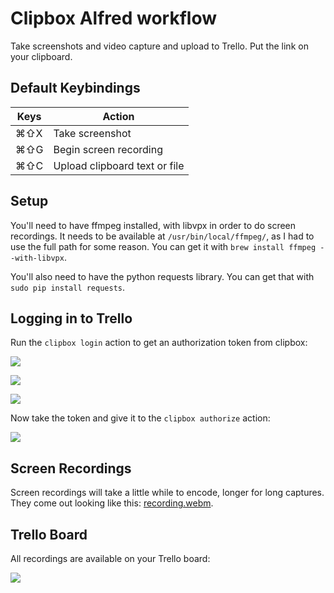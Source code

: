 # Clipbox Alfred workflow

Take screenshots and video capture and upload to Trello. Put the link on your clipboard.

## Default Keybindings

| Keys            | Action                           |
| --------------- | -------------------------------- |
| &#8984;&#8679;X | Take screenshot                  |
| &#8984;&#8679;G | Begin screen recording           |
| &#8984;&#8679;C | Upload clipboard text or file    |

## Setup

You'll need to have ffmpeg installed, with libvpx in order to do screen recordings. It needs to be available at `/usr/bin/local/ffmpeg/`, as I had to use the full path for some reason. You can get it with `brew install ffmpeg --with-libvpx`.

You'll also need to have the python requests library. You can get that with `sudo pip install requests`.

## Logging in to Trello

Run the `clipbox login` action to get an authorization token from clipbox:

![](https://trello-attachments.s3.amazonaws.com/58d428743111af1d0a20cf28/58d49e6d363fb61d32be7235/ae1db9043ad8c4131f410ed71eef9ce4/capture.png)

![](https://trello-attachments.s3.amazonaws.com/58d428743111af1d0a20cf28/58d499f720e1dc0d6cb1cb6e/1345cf7d17807334d760c0f7d6e9f736/capture.png)

![](https://trello-attachments.s3.amazonaws.com/58d428743111af1d0a20cf28/58d49a68897f549b514f236e/c5ea99788d2e2c61008aee4888c7c48f/capture.png)

Now take the token and give it to the `clipbox authorize` action:

![](https://trello-attachments.s3.amazonaws.com/58d428743111af1d0a20cf28/58d49a9b92bf98c9ee5aa2d0/1e0688bd337527ae8e157fb48e4b7c60/capture.png)

## Screen Recordings

Screen recordings will take a little while to encode, longer for long captures. They come out looking like this: [recording.webm](https://trello-attachments.s3.amazonaws.com/58d428743111af1d0a20cf28/58d49c76940a4bc334c91549/ecf16e0820142d986acbb500eb20bd9d/recording.webm).

## Trello Board

All recordings are available on your Trello board:

![](https://trello-attachments.s3.amazonaws.com/58d428743111af1d0a20cf28/58d49d010cc52b13fe216a82/466b0cd6777c472705e13c29c9887078/capture.png)
